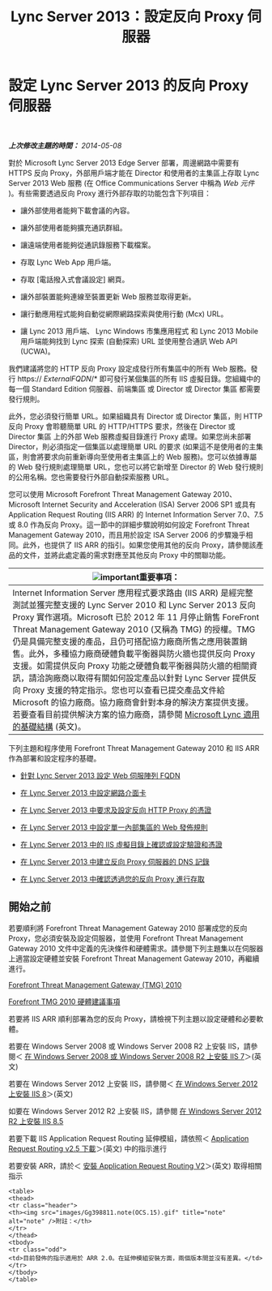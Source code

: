 ﻿---
title: Lync Server 2013：設定反向 Proxy 伺服器
TOCTitle: 設定反向 Proxy 伺服器
ms:assetid: 00bc138a-243f-4389-bfa5-9c62fcc95132
ms:mtpsurl: https://technet.microsoft.com/zh-tw/library/Gg398069(v=OCS.15)
ms:contentKeyID: 49289890
ms.date: 08/10/2015
mtps_version: v=OCS.15
ms.translationtype: HT
---

# 設定 Lync Server 2013 的反向 Proxy 伺服器

 

_**上次修改主題的時間：** 2014-05-08_

對於 Microsoft Lync Server 2013 Edge Server 部署，周邊網路中需要有 HTTPS 反向 Proxy，外部用戶端才能在 Director 和使用者的主集區上存取 Lync Server 2013 Web 服務 (在 Office Communications Server 中稱為 *Web 元件* )。有些需要透過反向 Proxy 進行外部存取的功能包含下列項目：

  - 讓外部使用者能夠下載會議的內容。

  - 讓外部使用者能夠擴充通訊群組。

  - 讓遠端使用者能夠從通訊錄服務下載檔案。

  - 存取 Lync Web App 用戶端。

  - 存取 \[電話撥入式會議設定\] 網頁。

  - 讓外部裝置能夠連線至裝置更新 Web 服務並取得更新。

  - 讓行動應用程式能夠自動從網際網路探索與使用行動 (Mcx) URL。

  - 讓 Lync 2013 用戶端、 Lync Windows 市集應用程式 和 Lync 2013 Mobile 用戶端能夠找到 Lync 探索 (自動探索) URL 並使用整合通訊 Web API (UCWA)。

我們建議將您的 HTTP 反向 Proxy 設定成發行所有集區中的所有 Web 服務。發行 https:// *ExternalFQDN*/\* 即可發行某個集區的所有 IIS 虛擬目錄。您組織中的每一個 Standard Edition 伺服器、前端集區 或 Director 或 Director 集區 都需要發行規則。

此外，您必須發行簡單 URL。如果組織具有 Director 或 Director 集區，則 HTTP 反向 Proxy 會聆聽簡單 URL 的 HTTP/HTTPS 要求，然後在 Director 或 Director 集區 上的外部 Web 服務虛擬目錄進行 Proxy 處理。如果您尚未部署 Director，則必須指定一個集區以處理簡單 URL 的要求 (如果這不是使用者的主集區，則會將要求向前重新導向至使用者主集區上的 Web 服務)。您可以依據專屬的 Web 發行規則處理簡單 URL，您也可以將它新增至 Director 的 Web 發行規則的公用名稱。您也需要發行外部自動探索服務 URL。

您可以使用 Microsoft Forefront Threat Management Gateway 2010、 Microsoft Internet Security and Acceleration (ISA) Server 2006 SP1 或具有 Application Request Routing (IIS ARR) 的 Internet Information Server 7.0、7.5 或 8.0 作為反向 Proxy。這一節中的詳細步驟說明如何設定 Forefront Threat Management Gateway 2010，而且用於設定 ISA Server 2006 的步驟幾乎相同。此外，也提供了 IIS ARR 的指引。如果您使用其他的反向 Proxy，請參閱該產品的文件，並將此處定義的需求對應至其他反向 Proxy 中的關聯功能。

<table>
<thead>
<tr class="header">
<th><img src="images/Gg412908.important(OCS.15).gif" title="important" alt="important" />重要事項：</th>
</tr>
</thead>
<tbody>
<tr class="odd">
<td>Internet Information Server 應用程式要求路由 (IIS ARR) 是經完整測試並獲完整支援的 Lync Server 2010 和 Lync Server 2013 反向 Proxy 實作選項。Microsoft 已於 2012 年 11 月停止銷售 ForeFront Threat Management Gateway 2010 (又稱為 TMG) 的授權。TMG 仍是具備完整支援的產品，且仍可搭配協力廠商所售之應用裝置銷售。此外，多種協力廠商硬體負載平衡器與防火牆也提供反向 Proxy 支援。如需提供反向 Proxy 功能之硬體負載平衡器與防火牆的相關資訊，請洽詢廠商以取得有關如何設定產品以針對 Lync Server 提供反向 Proxy 支援的特定指示。您也可以查看已提交產品文件給 Microsoft 的協力廠商。協力廠商會針對本身的解決方案提供支援。若要查看目前提供解決方案的協力廠商，請參閱 <a href="http://go.microsoft.com/fwlink/?linkid=268730">Microsoft Lync 適用的基礎結構</a> (英文)。</td>
</tr>
</tbody>
</table>


下列主題和程序使用 Forefront Threat Management Gateway 2010 和 IIS ARR 作為部署和設定程序的基礎。

  - [針對 Lync Server 2013 設定 Web 伺服陣列 FQDN](lync-server-2013-configure-web-farm-fqdns.md)

  - [在 Lync Server 2013 中設定網路介面卡](lync-server-2013-configure-network-adapters.md)

  - [在 Lync Server 2013 中要求及設定反向 HTTP Proxy 的憑證](lync-server-2013-request-and-configure-a-certificate-for-your-reverse-http-proxy.md)

  - [在 Lync Server 2013 中設定單一內部集區的 Web 發佈規則](lync-server-2013-configure-web-publishing-rules-for-a-single-internal-pool.md)

  - [在 Lync Server 2013 中的 IIS 虛擬目錄上確認或設定驗證和憑證](lync-server-2013-verify-or-configure-authentication-and-certification-on-iis-virtual-directories.md)

  - [在 Lync Server 2013 中建立反向 Proxy 伺服器的 DNS 記錄](lync-server-2013-create-dns-records-for-reverse-proxy-servers.md)

  - [在 Lync Server 2013 中確認透過您的反向 Proxy 進行存取](lync-server-2013-verify-access-through-your-reverse-proxy.md)

## 開始之前

若要順利將 Forefront Threat Management Gateway 2010 部署成您的反向 Proxy，您必須安裝及設定伺服器，並使用 Forefront Threat Management Gateway 2010 文件中定義的先決條件和硬體需求。請參閱下列主題集以在伺服器上適當設定硬體並安裝 Forefront Threat Management Gateway 2010，再繼續進行。

   [Forefront Threat Management Gateway (TMG) 2010](http://technet.microsoft.com/zh-tw/library/ff355324.aspx)

   [Forefront TMG 2010 硬體建議事項](http://technet.microsoft.com/library/ff382651.aspx)

若要將 IIS ARR 順利部署為您的反向 Proxy，請檢視下列主題以設定硬體和必要軟體。

   若要在 Windows Server 2008 或 Windows Server 2008 R2 上安裝 IIS，請參閱＜ [在 Windows Server 2008 或 Windows Server 2008 R2 上安裝 IIS 7](http://go.microsoft.com/fwlink/?linkid=291296)＞(英文)

   若要在 Windows Server 2012 上安裝 IIS，請參閱＜ [在 Windows Server 2012 上安裝 IIS 8](http://go.microsoft.com/fwlink/?linkid=291297)＞(英文)

   如要在 Windows Server 2012 R2 上安裝 IIS，請參閱 [在 Windows Server 2012 R2 上安裝 IIS 8.5](http://go.microsoft.com/fwlink/?linkid=330687)

   若要下載 IIS Application Request Routing 延伸模組，請依照＜ [Application Request Routing v2.5 下載](http://go.microsoft.com/fwlink/?linkid=291298)＞(英文) 中的指示進行

   若要安裝 ARR，請於＜ [安裝 Application Request Routing V2](http://go.microsoft.com/fwlink/?linkid=291299)＞(英文) 取得相關指示
    
    <table>
    <thead>
    <tr class="header">
    <th><img src="images/Gg398811.note(OCS.15).gif" title="note" alt="note" />附註：</th>
    </tr>
    </thead>
    <tbody>
    <tr class="odd">
    <td>目前發佈的指示適用於 ARR 2.0。在延伸模組安裝方面，兩個版本間並沒有差異。</td>
    </tr>
    </tbody>
    </table>

